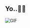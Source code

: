 <h2>
  <span>Yo..🤘🏼<span> 

</h2>
<!--   <h2>Proficiencies</h2> -->
 
<!--     <div algin="center">
           <img src="https://skillicons.dev/icons?i=py,js,ts,rust&theme=dark"/>
    </div> -->
    
<img align="center" alt="GIF" src="https://media.tenor.com/wyi8Ow2YP6UAAAAd/maja-aaya.gif"/>
   
